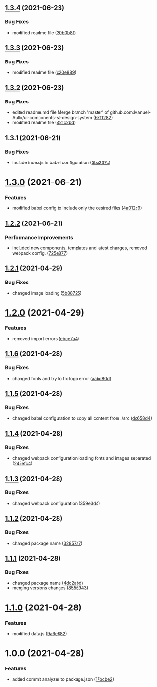 ## [1.3.4](https://github.com/Manuel-Aullo/ui-components-st-design-system/compare/v1.3.3...v1.3.4) (2021-06-23)


### Bug Fixes

* modified readme file ([30b0b8f](https://github.com/Manuel-Aullo/ui-components-st-design-system/commit/30b0b8febb2b20f5ba1c62ee9d7d664e5a9e5fbb))

## [1.3.3](https://github.com/Manuel-Aullo/ui-components-st-design-system/compare/v1.3.2...v1.3.3) (2021-06-23)


### Bug Fixes

* modified readme file ([c20e889](https://github.com/Manuel-Aullo/ui-components-st-design-system/commit/c20e8892f8153703130acb8a958adcf9fe3a840f))

## [1.3.2](https://github.com/Manuel-Aullo/ui-components-st-design-system/compare/v1.3.1...v1.3.2) (2021-06-23)


### Bug Fixes

* edited readme.md file Merge branch 'master' of github.com:Manuel-Aullo/ui-components-st-design-system ([6711282](https://github.com/Manuel-Aullo/ui-components-st-design-system/commit/67112822f13899c5a4b3da229417ff700f4d9255))
* modified readme file ([421c2bd](https://github.com/Manuel-Aullo/ui-components-st-design-system/commit/421c2bd2cfc07812e6d373373f942d8eea681a2c))

## [1.3.1](https://github.com/Manuel-Aullo/ui-components-st-design-system/compare/v1.3.0...v1.3.1) (2021-06-21)


### Bug Fixes

* include index.js in babel configuration ([5ba237c](https://github.com/Manuel-Aullo/ui-components-st-design-system/commit/5ba237c068a7b8f361ca7ff008de3cacde0cfc91))

# [1.3.0](https://github.com/Manuel-Aullo/ui-components-st-design-system/compare/v1.2.2...v1.3.0) (2021-06-21)


### Features

* modified babel config to include only the desired files ([4a012c9](https://github.com/Manuel-Aullo/ui-components-st-design-system/commit/4a012c989874b98795cecdbfcf8dcb3905a26026))

## [1.2.2](https://github.com/Manuel-Aullo/ui-components-st-design-system/compare/v1.2.1...v1.2.2) (2021-06-21)


### Performance Improvements

* included new components, templates and latest changes, removed webpack config. ([725e877](https://github.com/Manuel-Aullo/ui-components-st-design-system/commit/725e87797d131fbc26fa7b42170c9c34c1816083))

## [1.2.1](https://github.com/Manuel-Aullo/ui-components-st-design-system/compare/v1.2.0...v1.2.1) (2021-04-29)


### Bug Fixes

* changed image loading ([5b88725](https://github.com/Manuel-Aullo/ui-components-st-design-system/commit/5b8872513e50c5f717896097510be2029dbf4d97))

# [1.2.0](https://github.com/Manuel-Aullo/ui-components-st-design-system/compare/v1.1.6...v1.2.0) (2021-04-29)


### Features

* removed import errors ([ebce7a4](https://github.com/Manuel-Aullo/ui-components-st-design-system/commit/ebce7a422ebc58de8b32bbe431f3e74563ff317b))

## [1.1.6](https://github.com/Manuel-Aullo/ui-components-st-design-system/compare/v1.1.5...v1.1.6) (2021-04-28)


### Bug Fixes

* changed fonts and try to fix logo error ([aabd80d](https://github.com/Manuel-Aullo/ui-components-st-design-system/commit/aabd80df650154fc178896fd61a53e1c8d125d0b))

## [1.1.5](https://github.com/Manuel-Aullo/ui-components-st-design-system/compare/v1.1.4...v1.1.5) (2021-04-28)


### Bug Fixes

* changed babel configuration to copy all content from ./src ([dc658d4](https://github.com/Manuel-Aullo/ui-components-st-design-system/commit/dc658d45963c09e7f8fa624f4e438c77c0ce73ff))

## [1.1.4](https://github.com/Manuel-Aullo/ui-components-st-design-system/compare/v1.1.3...v1.1.4) (2021-04-28)


### Bug Fixes

* changed webpack configuration loading fonts and images separated ([245efc4](https://github.com/Manuel-Aullo/ui-components-st-design-system/commit/245efc442a6dcde08164ce4c1582baf8bfd2b88c))

## [1.1.3](https://github.com/Manuel-Aullo/ui-components-st-design-system/compare/v1.1.2...v1.1.3) (2021-04-28)


### Bug Fixes

* changed webpack configuration ([359e3d4](https://github.com/Manuel-Aullo/ui-components-st-design-system/commit/359e3d465ec422bc466027e7c535414732af3306))

## [1.1.2](https://github.com/Manuel-Aullo/ui-components-st-design-system/compare/v1.1.1...v1.1.2) (2021-04-28)


### Bug Fixes

* changed package name ([32857a7](https://github.com/Manuel-Aullo/ui-components-st-design-system/commit/32857a7d8f87807e501ba097b23001c320bfcd2c))

## [1.1.1](https://github.com/Manuel-Aullo/ui-components-st-design-system/compare/v1.1.0...v1.1.1) (2021-04-28)


### Bug Fixes

* changed package name ([4dc2abd](https://github.com/Manuel-Aullo/ui-components-st-design-system/commit/4dc2abdccd9083280c8fab7d8cbf12f10d05737c))
* merging versions changes ([8556943](https://github.com/Manuel-Aullo/ui-components-st-design-system/commit/855694332962dcb543bcfe32685e8cfea0c7769c))

# [1.1.0](https://github.com/Manuel-Aullo/ui-components-st-design-system/compare/v1.0.0...v1.1.0) (2021-04-28)


### Features

* modified data.js ([9a6e682](https://github.com/Manuel-Aullo/ui-components-st-design-system/commit/9a6e682ca190358b2c13d7da8a3afff84ec2d240))

# 1.0.0 (2021-04-28)


### Features

* added commit analyzer to package.json ([17bcbe2](https://github.com/Manuel-Aullo/ui-components-st-design-system/commit/17bcbe288ae3b5683e9d0f77a7da79507dfe5e80))
